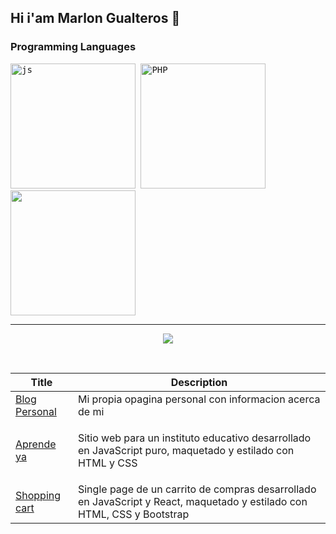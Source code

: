 
  ## Hi i'am Marlon Gualteros 👋
  <h3>Programming Languages</h3>
  <kbd>
    <img width="200px" src="https://cdn.jsdelivr.net/gh/devicons/devicon/icons/javascript/javascript-original.svg" alt="js" title="Javascript"/> 
    <img width="200px" src="https://logospng.org/download/php/logo-php-1024.png" alt="PHP" title="PHP"/> 
    <img width="200px" src="https://logos-download.com/wp-content/uploads/2016/10/Java_logo_icon.png" />
  </kbd> 
  <br>
  <hr width=100%>
    <div>
       <p align="center">
         <a href="https://skillicons.dev">
           <img src="https://skillicons.dev/icons?i=git,discord,github,figma,postman,css,html,java,js,php,linux,md,mongodb,postgres,mysql,laravel,nodejs,express,react,vscode &perline=14" />
         </a>
       </p>
    </div>
  <br>

|  Title |  Description |
| ----------- | ----------- |
|<a href="https://magualteros.github.io/bit00me/">Blog Personal</a>|Mi propia opagina personal con informacion acerca de mi|
| <a href="https://magualteros.github.io/bit01website/">Aprende ya</a> | <p>Sitio web para un instituto educativo desarrollado en JavaScript puro, maquetado y estilado con HTML y CSS</p> |
| <a href="https://magualteros.github.io/bit02spa/">Shopping cart</a> | Single page de un carrito de compras desarrollado en JavaScript y React, maquetado y estilado con HTML, CSS y Bootstrap |
